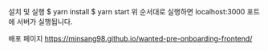 설치 및 실행
$ yarn install
$ yarn start
위 순서대로 실행하면 localhost:3000 포트에 서버가 실행됩니다.

배포 페이지 https://minsang98.github.io/wanted-pre-onboarding-frontend/

